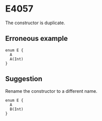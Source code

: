 # E4057

The constructor is duplicate.

## Erroneous example

```moonbit
enum E {
  A
  A(Int)
}
```

## Suggestion

Rename the constructor to a different name.

```moonbit
enum E {
  A
  B(Int)
}
```
